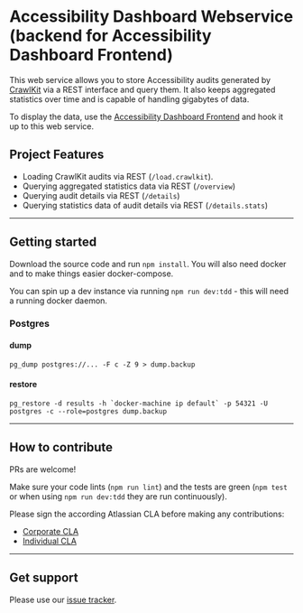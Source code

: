 # Accessibility Dashboard Webservice (backend for Accessibility Dashboard Frontend)

This web service allows you to store Accessibility audits generated by [CrawlKit](https://github.com/crawlkit/crawlkit) via a REST interface and query them. It also keeps aggregated statistics over time and is capable of handling gigabytes of data.

To display the data, use the [Accessibility Dashboard Frontend](https://bitbucket.org/atlassian/a11y-dashboard/) and hook it up to this web service.

## Project Features

* Loading CrawlKit audits via REST (`/load.crawlkit`).
* Querying aggregated statistics data via REST (`/overview`)
* Querying audit details via REST (`/details`)
* Querying statistics data of audit details via REST (`/details.stats`)

***
## Getting started
Download the source code and run `npm install`. You will also need docker and to make things easier docker-compose.

You can spin up a dev instance via running `npm run dev:tdd` - this will need a running docker daemon.

### Postgres

#### dump
```
pg_dump postgres://... -F c -Z 9 > dump.backup
```

#### restore
```
pg_restore -d results -h `docker-machine ip default` -p 54321 -U postgres -c --role=postgres dump.backup
```

***
## How to contribute
PRs are welcome!

Make sure your code lints (`npm run lint`) and the tests are green (`npm test` or when using `npm run dev:tdd` they are run continuously).

Please sign the according Atlassian CLA before making any contributions:

* [Corporate CLA](https://na2.docusign.net/Member/PowerFormSigning.aspx?PowerFormId=e1c17c66-ca4d-4aab-a953-2c231af4a20b)
* [Individual CLA](https://na2.docusign.net/Member/PowerFormSigning.aspx?PowerFormId=3f94fbdc-2fbe-46ac-b14c-5d152700ae5d)

***
## Get support
Please use our [issue tracker](https://bitbucket.org/atlassian/a11y-dashboard-webservice/issues?status=new&status=open).
